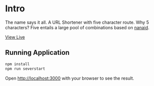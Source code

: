 # Intro

The name says it all. A URL Shortener with five character route. Why 5 characters? Five entails a large pool of combinations based on [nanaid](https://github.com/ai/nanoid).

[View Live](https://detly.herokuapp.com/)

## Running Application

```bash
npm install
npm run severstart
```

Open [http://localhost:3000](http://localhost:3000) with your browser to see the result.
